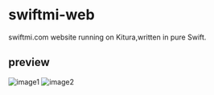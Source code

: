 # swiftmi-web

swiftmi.com website running on Kitura,written in pure Swift.


## preview

![image1](https://github.com/swiftmi/website-vapor/raw/master/previews/1.png)
![image2](https://github.com/swiftmi/website-vapor/raw/master/previews/2.png)